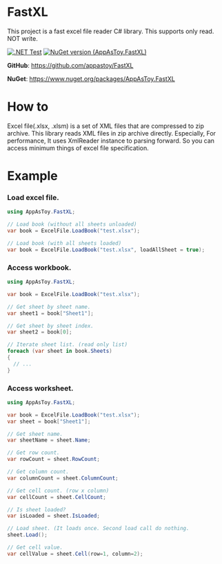 # FastXL

This project is a fast excel file reader C# library. This supports only read. NOT write.

[![.NET Test](https://github.com/appastoy/FastXL/actions/workflows/dotnet_test.yml/badge.svg?branch=develop)](https://github.com/appastoy/FastXL/actions/workflows/dotnet_test.yml)
[![NuGet version (AppAsToy.FastXL)](https://img.shields.io/nuget/v/AppAsToy.FastXL.svg?style=flat-square)](https://www.nuget.org/packages/AppAsToy.FastXL/)

__GitHub__: https://github.com/appastoy/FastXL

__NuGet__: https://www.nuget.org/packages/AppAsToy.FastXL


# How to
Excel file(.xlsx, .xlsm) is a set of XML files that are compressed to zip archive.
This library reads XML files in zip archive directly. 
Especially, For performance, It uses XmlReader instance to parsing forward. 
So you can access minimum things of excel file specification.

# Example

### Load excel file.
```csharp
using AppAsToy.FastXL;

// Load book (without all sheets unloaded)
var book = ExcelFile.LoadBook("test.xlsx");

// Load book (with all sheets loaded)
var book = ExcelFile.LoadBook("test.xlsx", loadAllSheet = true);
```

### Access workbook.
```csharp
using AppAsToy.FastXL;

var book = ExcelFile.LoadBook("test.xlsx");

// Get sheet by sheet name.
var sheet1 = book["Sheet1"];

// Get sheet by sheet index.
var sheet2 = book[0];

// Iterate sheet list. (read only list)
foreach (var sheet in book.Sheets)
{
  // ...
}
```

### Access worksheet.
```csharp
using AppAsToy.FastXL;

var book = ExcelFile.LoadBook("test.xlsx");
var sheet = book["Sheet1"];

// Get sheet name.
var sheetName = sheet.Name;

// Get row count.
var rowCount = sheet.RowCount;

// Get column count.
var columnCount = sheet.ColumnCount;

// Get cell count. (row x column)
var cellCount = sheet.CellCount;

// Is sheet loaded?
var isLoaded = sheet.IsLoaded;

// Load sheet. (It loads once. Second load call do nothing.
sheet.Load();

// Get cell value.
var cellValue = sheet.Cell(row=1, column=2);

```
